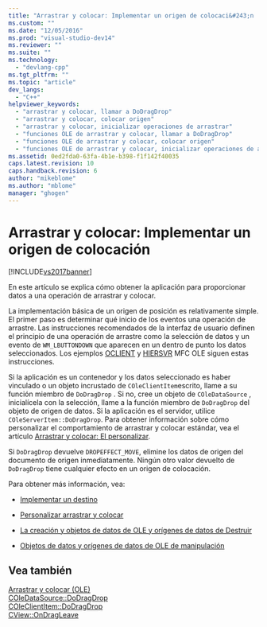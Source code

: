```yaml
---
title: "Arrastrar y colocar: Implementar un origen de colocaci&#243;n | Microsoft Docs"
ms.custom: ""
ms.date: "12/05/2016"
ms.prod: "visual-studio-dev14"
ms.reviewer: ""
ms.suite: ""
ms.technology: 
  - "devlang-cpp"
ms.tgt_pltfrm: ""
ms.topic: "article"
dev_langs: 
  - "C++"
helpviewer_keywords: 
  - "arrastrar y colocar, llamar a DoDragDrop"
  - "arrastrar y colocar, colocar origen"
  - "arrastrar y colocar, inicializar operaciones de arrastrar"
  - "funciones OLE de arrastrar y colocar, llamar a DoDragDrop"
  - "funciones OLE de arrastrar y colocar, colocar origen"
  - "funciones OLE de arrastrar y colocar, inicializar operaciones de arrastrar"
ms.assetid: 0ed2fda0-63fa-4b1e-b398-f1f142f40035
caps.latest.revision: 10
caps.handback.revision: 6
author: "mikeblome"
ms.author: "mblome"
manager: "ghogen"
---
```

# Arrastrar y colocar: Implementar un origen de colocaci&#243;n
[!INCLUDE[vs2017banner](../assembler/inline/includes/vs2017banner.md)]

En este artículo se explica cómo obtener la aplicación para proporcionar datos a una operación de arrastrar y colocar.  
  
 La implementación básica de un origen de posición es relativamente simple.  El primer paso es determinar qué inicio de los eventos una operación de arrastre.  Las instrucciones recomendados de la interfaz de usuario definen el principio de una operación de arrastre como la selección de datos y un evento de `WM_LBUTTONDOWN` que aparecen en un dentro de punto los datos seleccionados.  Los ejemplos [OCLIENT](../top/visual-cpp-samples.md) y [HIERSVR](../top/visual-cpp-samples.md) MFC OLE siguen estas instrucciones.  
  
 Si la aplicación es un contenedor y los datos seleccionado es haber vinculado o un objeto incrustado de `COleClientItem`escrito, llame a su función miembro de `DoDragDrop` .  Si no, cree un objeto de `COleDataSource` , inicialícela con la selección, llame a la función miembro de `DoDragDrop` del objeto de origen de datos.  Si la aplicación es el servidor, utilice `COleServerItem::DoDragDrop`.  Para obtener información sobre cómo personalizar el comportamiento de arrastrar y colocar estándar, vea el artículo [Arrastrar y colocar: El personalizar](../mfc/drag-and-drop-customizing.md).  
  
 Si `DoDragDrop` devuelve `DROPEFFECT_MOVE`, elimine los datos de origen del documento de origen inmediatamente.  Ningún otro valor devuelto de `DoDragDrop` tiene cualquier efecto en un origen de colocación.  
  
 Para obtener más información, vea:  
  
-   [Implementar un destino](../mfc/drag-and-drop-implementing-a-drop-target.md)  
  
-   [Personalizar arrastrar y colocar](../mfc/drag-and-drop-customizing.md)  
  
-   [La creación y objetos de datos de OLE y orígenes de datos de Destruir](../mfc/data-objects-and-data-sources-creation-and-destruction.md)  
  
-   [Objetos de datos y orígenes de datos de OLE de manipulación](../mfc/data-objects-and-data-sources-manipulation.md)  
  
## Vea también  
 [Arrastrar y colocar \(OLE\)](../mfc/drag-and-drop-ole.md)   
 [COleDataSource::DoDragDrop](../Topic/COleDataSource::DoDragDrop.md)   
 [COleClientItem::DoDragDrop](../Topic/COleClientItem::DoDragDrop.md)   
 [CView::OnDragLeave](../Topic/CView::OnDragLeave.md)